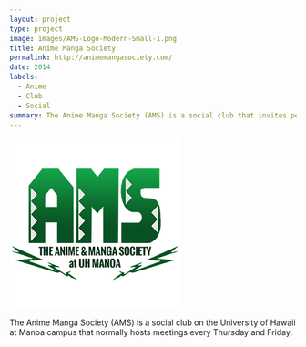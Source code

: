 ```yaml
---
layout: project
type: project
image: images/AMS-Logo-Modern-Small-1.png
title: Anime Manga Society
permalink: http://animemangasociety.com/
date: 2014
labels:
  - Anime
  - Club
  - Social
summary: The Anime Manga Society (AMS) is a social club that invites people to enjoy anime.
---
```


<img class="ui medium right floated rounded image" src="../images/AMS-Logo-Modern-Small-1.png">

The Anime Manga Society (AMS) is a social club on the University of Hawaii at Manoa campus that normally hosts meetings every Thursday and Friday.
